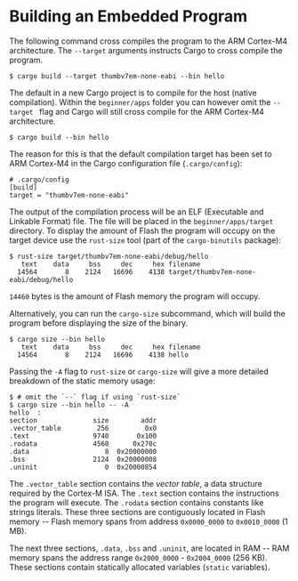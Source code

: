 # Building an Embedded Program


The following command cross compiles the program to the ARM Cortex-M4 architecture. The `--target` arguments instructs Cargo to cross compile the program.

``` console
$ cargo build --target thumbv7em-none-eabi --bin hello
```

The default in a new Cargo project is to compile for the host (native compilation). Within the `beginner/apps` folder you can however omit the `--target ` flag and Cargo will still cross compile for the ARM Cortex-M4 architecture.

``` console
$ cargo build --bin hello
```

The reason for this is that the default compilation target has been set to ARM Cortex-M4 in the Cargo configuration file (`.cargo/config`):

``` text
# .cargo/config
[build]
target = "thumbv7em-none-eabi"
```

The output of the compilation process will be an ELF (Executable and Linkable Format) file. The file will be placed in the `beginner/apps/target` directory. To display the amount of Flash the program will occupy on the target device use the `rust-size` tool (part of the `cargo-binutils` package):


``` console
$ rust-size target/thumbv7em-none-eabi/debug/hello
   text    data     bss     dec     hex filename
  14564       8    2124   16696    4138 target/thumbv7em-none-eabi/debug/hello
```

`14460` bytes is the amount of Flash memory the program will occupy.

Alternatively, you can run the `cargo-size` subcommand, which will build the program before displaying the size of the binary.

``` console
$ cargo size --bin hello
   text    data     bss     dec     hex filename
  14564       8    2124   16696    4138 hello
```

Passing the `-A` flag to `rust-size` or `cargo-size` will give a more detailed breakdown of the static memory usage:

``` console
$ # omit the `--` flag if using `rust-size`
$ cargo size --bin hello -- -A
hello  :
section              size        addr
.vector_table         256         0x0
.text                9740       0x100
.rodata              4568      0x270c
.data                   8  0x20000000
.bss                 2124  0x20000008
.uninit                 0  0x20000854
```

The `.vector_table` section contains the *vector table*, a data structure required by the Cortex-M ISA. The `.text` section contains the instructions the program will execute. The `.rodata` section contains constants like strings literals. These three sections are contiguously located in Flash memory -- Flash memory spans from address `0x0000_0000` to `0x0010_0000` (1 MB).

The next three sections, `.data`, `.bss` and `.uninit`, are located in RAM -- RAM memory spans the address range `0x2000_0000` - `0x2004_0000` (256 KB). These sections contain statically allocated variables (`static` variables).
